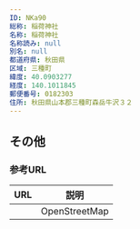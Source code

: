 ```yaml
---
ID: NKa90
総称: 稲荷神社
名称: 稲荷神社
名称読み: null
別名: null
都道府県: 秋田県
区域: 三種町
緯度: 40.0903277
経度: 140.1011845
郵便番号: 0182303
住所: 秋田県山本郡三種町森岳牛沢３２
---
```


## その他

### 参考URL

| URL | 説明          |
| --- | ------------- |
|     | OpenStreetMap |
